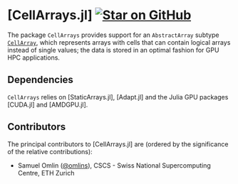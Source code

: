 # [CellArrays.jl] [![Star on GitHub](https://img.shields.io/github/stars/omlins/CellArrays.jl.svg)](https://github.com/omlins/CellArrays.jl/stargazers)
The package `CellArrays` provides support for an `AbstractArray` subtype [`CellArray`](@ref), which represents arrays with cells that can contain logical arrays instead of single values; the data is stored in an optimal fashion for GPU HPC applications.

## Dependencies
`CellArrays` relies on [StaticArrays.jl], [Adapt.jl] and the Julia GPU packages [CUDA.jl] and [AMDGPU.jl].

## Contributors
The principal contributors to [CellArrays.jl] are (ordered by the significance of the relative contributions):
- Samuel Omlin ([@omlins](https://github.com/omlins)), CSCS - Swiss National Supercomputing Centre, ETH Zurich

